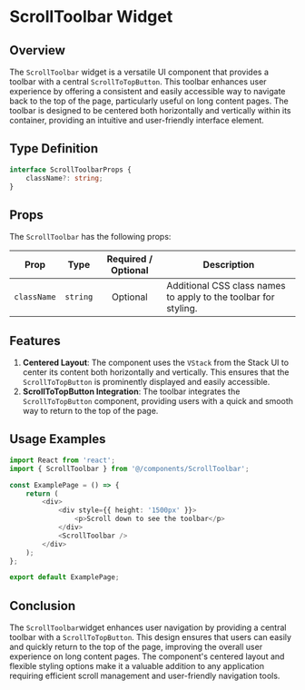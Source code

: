 # ScrollToolbar Widget

## Overview 
The `ScrollToolbar` widget is a versatile UI component that provides a toolbar with a central `ScrollToTopButton`. 
This toolbar enhances user experience by offering a consistent and easily accessible way to navigate back to the top of the page, particularly useful on long content pages. The toolbar is designed to be centered both horizontally and vertically within its container, providing an intuitive and user-friendly interface element.

##  Type Definition
```typescript
interface ScrollToolbarProps {
    className?: string;
}
```

## Props
The `ScrollToolbar` has the following props:

| Prop         | Type                                        |          Required / Optional          | Description                                                                |
|--------------|---------------------------------------------|:-------------------------------------:|----------------------------------------------------------------------------|
| `className`  | `string`                                    |               Optional                | Additional CSS class names to apply to the toolbar for styling.|


## Features
1. **Centered Layout**: The component uses the `VStack` from the Stack UI to center its content both horizontally and vertically. This ensures that the `ScrollToTopButton` is prominently displayed and easily accessible.
2. **ScrollToTopButton Integration**: The toolbar integrates the `ScrollToTopButton` component, providing users with a quick and smooth way to return to the top of the page.

## Usage Examples

```typescript jsx
import React from 'react';
import { ScrollToolbar } from '@/components/ScrollToolbar';

const ExamplePage = () => {
    return (
        <div>
            <div style={{ height: '1500px' }}>
                <p>Scroll down to see the toolbar</p>
            </div>
            <ScrollToolbar />
        </div>
    );
};

export default ExamplePage;
```

## Conclusion 
The `ScrollToolbar`widget enhances user navigation by providing a central toolbar with a `ScrollToTopButton`. This design ensures that users can easily and quickly return to the top of the page, improving the overall user experience on long content pages. The component's centered layout and flexible styling options make it a valuable addition to any application requiring efficient scroll management and user-friendly navigation tools.
